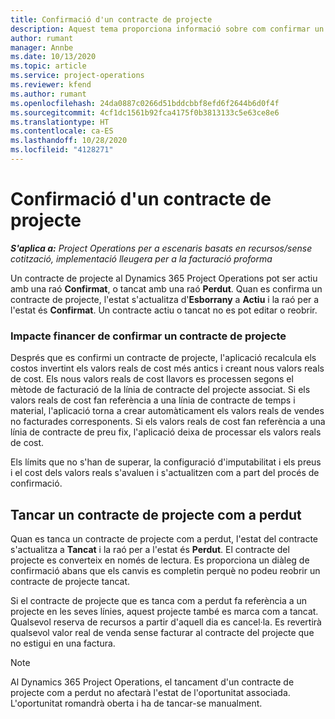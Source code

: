```yaml
---
title: Confirmació d'un contracte de projecte
description: Aquest tema proporciona informació sobre com confirmar un contracte al Project Operations.
author: rumant
manager: Annbe
ms.date: 10/13/2020
ms.topic: article
ms.service: project-operations
ms.reviewer: kfend
ms.author: rumant
ms.openlocfilehash: 24da0887c0266d51bddcbbf8efd6f2644b6d0f4f
ms.sourcegitcommit: 4cf1dc1561b92fca4175f0b3813133c5e63ce8e6
ms.translationtype: HT
ms.contentlocale: ca-ES
ms.lasthandoff: 10/28/2020
ms.locfileid: "4128271"
---
```

# <a name="confirm-a-project-contract"></a>Confirmació d'un contracte de projecte

_**S'aplica a:** Project Operations per a escenaris basats en recursos/sense cotització, implementació lleugera per a la facturació proforma_

Un contracte de projecte al Dynamics 365 Project Operations pot ser actiu amb una raó **Confirmat**, o tancat amb una raó **Perdut**. Quan es confirma un contracte de projecte, l'estat s'actualitza d'**Esborrany** a **Actiu** i la raó per a l'estat és **Confirmat**. Un contracte actiu o tancat no es pot editar o reobrir. 

### <a name="financial-impact-of-confirming-a-project-contract"></a>Impacte financer de confirmar un contracte de projecte

Després que es confirmi un contracte de projecte, l'aplicació recalcula els costos invertint els valors reals de cost més antics i creant nous valors reals de cost. Els nous valors reals de cost llavors es processen segons el mètode de facturació de la línia de contracte del projecte associat. Si els valors reals de cost fan referència a una línia de contracte de temps i material, l'aplicació torna a crear automàticament els valors reals de vendes no facturades corresponents. Si els valors reals de cost fan referència a una línia de contracte de preu fix, l'aplicació deixa de processar els valors reals de cost.

Els límits que no s'han de superar, la configuració d'imputabilitat i els preus i el cost dels valors reals s'avaluen i s'actualitzen com a part del procés de confirmació.

## <a name="close-a-project-contract-as-lost"></a>Tancar un contracte de projecte com a perdut

Quan es tanca un contracte de projecte com a perdut, l'estat del contracte s'actualitza a **Tancat** i la raó per a l'estat és **Perdut**. El contracte del projecte es converteix en només de lectura. Es proporciona un diàleg de confirmació abans que els canvis es completin perquè no podeu reobrir un contracte de projecte tancat.

Si el contracte de projecte que es tanca com a perdut fa referència a un projecte en les seves línies, aquest projecte també es marca com a tancat. Qualsevol reserva de recursos a partir d'aquell dia es cancel·la. Es revertirà qualsevol valor real de venda sense facturar al contracte del projecte que no estigui en una factura.

> [!NOTE]
> Al Dynamics 365 Project Operations, el tancament d'un contracte de projecte com a perdut no afectarà l'estat de l'oportunitat associada. L'oportunitat romandrà oberta i ha de tancar-se manualment.
